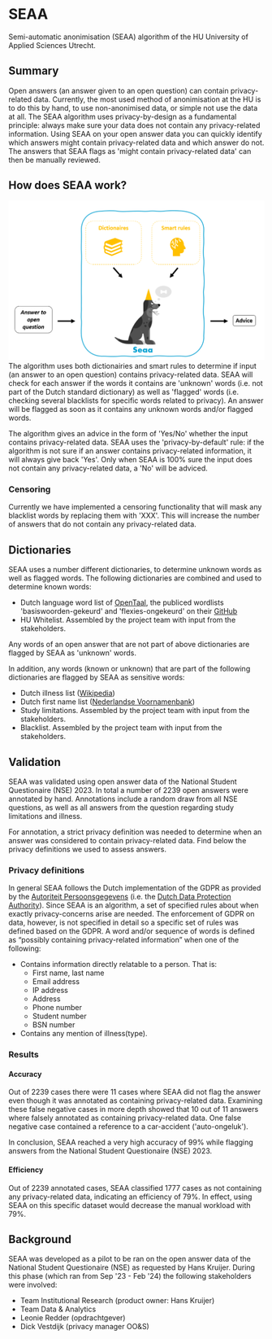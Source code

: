 # SEAA

Semi-automatic anonimisation (SEAA) algorithm of the HU University of Applied Sciences Utrecht.

## Summary
Open answers (an answer given to an open question) can contain privacy-related data. Currently, the most used method of anonimisation at the HU is to do this by hand, to use non-anonimised data, or simple not use the data at all. The SEAA algorithm uses privacy-by-design as a fundamental principle: always make sure your data does not contain any privacy-related information. Using SEAA on your open answer data you can quickly identify which answers might contain privacy-related data and which answer do not. The answers that SEAA flags as 'might contain privacy-related data' can then be manually reviewed.  

## How does SEAA work?

![How SEAA works](image.png)
The algorithm uses both dictionairies and smart rules to determine if input (an answer to an open question) contains privacy-related data. SEAA will check for each answer if the words it contains are 'unknown' words (i.e. not part of the Dutch standard dictionary) as well as 'flagged' words (i.e. checking several blacklists for specific words related to privacy). An answer will be flagged as soon as it contains any unknown words and/or flagged words. 

The algorithm gives an advice in the form of 'Yes/No' whether the input contains privacy-related data. SEAA uses the 'privacy-by-default' rule: if the algorithm is not sure if an answer contains privacy-related information, it will always give back 'Yes'. Only when SEAA is 100% sure the input does not contain any privacy-related data, a 'No' will be adviced.

### Censoring
Currently we have implemented a censoring functionality that will mask any blacklist words by replacing them with 'XXX'. This will increase the number of answers that do not contain any privacy-related data. 

## Dictionaries

SEAA uses a number different dictionaries, to determine unknown words as well as flagged words. The following dictionaries are combined and used to determine known words:

- Dutch language word list of [OpenTaal](https://www.opentaal.org/), the publiced wordlists 'basiswoorden-gekeurd' and 'flexies-ongekeurd' on their [GitHub](https://github.com/OpenTaal/opentaal-wordlist)
- HU Whitelist. Assembled by the project team with input from the stakeholders. 

Any words of an open answer that are not part of above dictionaries are flagged by SEAA as 'unknown' words. 

In addition, any words (known or unknown) that are part of the following dictionaries are flagged by SEAA as sensitive words:

- Dutch illness list ([Wikipedia](https://nl.wikipedia.org/wiki/Lijst_van_aandoeningen))
- Dutch first name list ([Nederlandse Voornamenbank](https://nvb.meertens.knaw.nl/veelgesteldevragen))
- Study limitations. Assembled by the project team with input from the stakeholders. 
- Blacklist. Assembled by the project team with input from the stakeholders. 


## Validation

SEAA was validated using open answer data of the National Student Questionaire (NSE) 2023. In total a number of 2239 open answers were annotated by hand. Annotations include a random draw from all NSE questions, as well as all answers from the question regarding study limitations and illness. 

For annotation, a strict privacy definition was needed to determine when an answer was considered to contain privacy-related data. Find below the privacy definitions we used to assess answers. 

### Privacy definitions

In general SEAA follows the Dutch implementation of the GDPR as provided by the [Autoriteit Persoonsgegevens](https://www.autoriteitpersoonsgegevens.nl/) (i.e. the [Dutch Data Protection Authority](https://www.autoriteitpersoonsgegevens.nl/en/about-the-dutch-dpa/tasks-and-powers-of-the-dutch-dpa)). Since SEAA is an algorithm, a set of specified rules about when exactly privacy-concerns arise are needed. The enforcement of GDPR on data, however, is not specified in detail so a specific set of rules was defined based on the GDPR.
A word and/or sequence of words is defined as “possibly containing privacy-related information” when one of the following:

- Contains information directly relatable to a person. That is:
  - First name, last name
  - Email address
  - IP address
  - Address
  - Phone number
  - Student number
  - BSN number
- Contains any mention of illness(type).

### Results
#### Accuracy
Out of 2239 cases there were 11 cases where SEAA did not flag the answer even though it was annotated as containing privacy-related data. Examining these false negative cases in more depth showed that 10 out of 11 answers where falsely annotated as containing privacy-related data. One false negative case contained a reference to a car-accident ('auto-ongeluk').

In conclusion, SEAA reached a very high accuracy of 99% while flagging answers from the National Student Questionaire (NSE) 2023. 

#### Efficiency
Out of 2239 annotated cases, SEAA classified 1777 cases as not containing any privacy-related data, indicating an efficiency of 79%. In effect, using SEAA on this specific dataset would decrease the manual workload with 79%.  

## Background
SEAA was developed as a pilot to be ran on the open answer data of the National Student Questionaire (NSE) as requested by Hans Kruijer. During this phase (which ran from Sep '23 - Feb '24) the following stakeholders were involved:

- Team Institutional Research (product owner: Hans Kruijer)
- Team Data & Analytics
- Leonie Redder (opdrachtgever)
- Dick Vestdijk (privacy manager OO&S)
